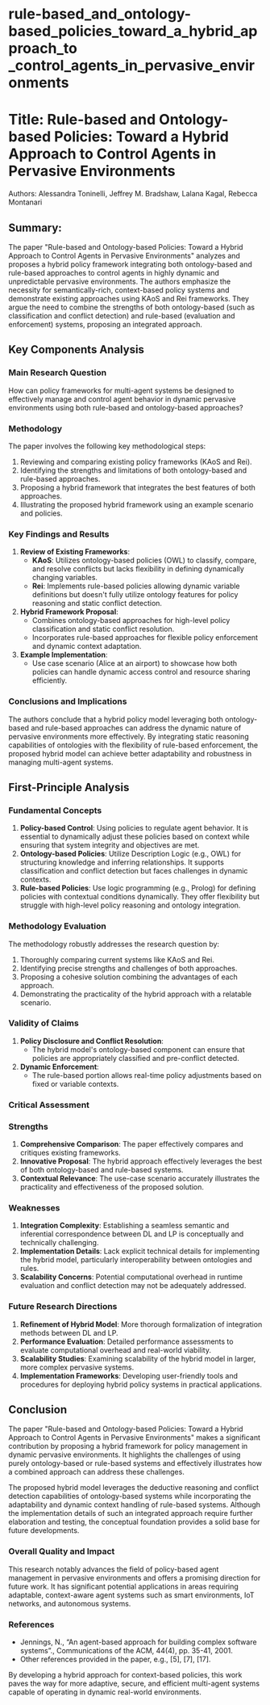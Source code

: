 # rule-based_and_ontology-based_policies_toward_a_hybrid_approach_to _control_agents_in_pervasive_environments

# Title: Rule-based and Ontology-based Policies: Toward a Hybrid Approach to Control Agents in Pervasive Environments

Authors: Alessandra Toninelli, Jeffrey M. Bradshaw, Lalana Kagal, Rebecca Montanari

## Summary:

The paper "Rule-based and Ontology-based Policies: Toward a Hybrid Approach to Control Agents in Pervasive Environments" analyzes and proposes a hybrid policy framework integrating both ontology-based and rule-based approaches to control agents in highly dynamic and unpredictable pervasive environments. The authors emphasize the necessity for semantically-rich, context-based policy systems and demonstrate existing approaches using KAoS and Rei frameworks. They argue the need to combine the strengths of both ontology-based (such as classification and conflict detection) and rule-based (evaluation and enforcement) systems, proposing an integrated approach.

## Key Components Analysis

### Main Research Question

How can policy frameworks for multi-agent systems be designed to effectively manage and control agent behavior in dynamic pervasive environments using both rule-based and ontology-based approaches?

### Methodology

The paper involves the following key methodological steps:
1. Reviewing and comparing existing policy frameworks (KAoS and Rei).
2. Identifying the strengths and limitations of both ontology-based and rule-based approaches.
3. Proposing a hybrid framework that integrates the best features of both approaches.
4. Illustrating the proposed hybrid framework using an example scenario and policies.

### Key Findings and Results

1. **Review of Existing Frameworks**:
   - **KAoS**: Utilizes ontology-based policies (OWL) to classify, compare, and resolve conflicts but lacks flexibility in defining dynamically changing variables.
   - **Rei**: Implements rule-based policies allowing dynamic variable definitions but doesn't fully utilize ontology features for policy reasoning and static conflict detection.
2. **Hybrid Framework Proposal**:
   - Combines ontology-based approaches for high-level policy classification and static conflict resolution.
   - Incorporates rule-based approaches for flexible policy enforcement and dynamic context adaptation.
3. **Example Implementation**:
   - Use case scenario (Alice at an airport) to showcase how both policies can handle dynamic access control and resource sharing efficiently.

### Conclusions and Implications

The authors conclude that a hybrid policy model leveraging both ontology-based and rule-based approaches can address the dynamic nature of pervasive environments more effectively. By integrating static reasoning capabilities of ontologies with the flexibility of rule-based enforcement, the proposed hybrid model can achieve better adaptability and robustness in managing multi-agent systems.

## First-Principle Analysis

### Fundamental Concepts

1. **Policy-based Control**: Using policies to regulate agent behavior. It is essential to dynamically adjust these policies based on context while ensuring that system integrity and objectives are met.
2. **Ontology-based Policies**: Utilize Description Logic (e.g., OWL) for structuring knowledge and inferring relationships. It supports classification and conflict detection but faces challenges in dynamic contexts.
3. **Rule-based Policies**: Use logic programming (e.g., Prolog) for defining policies with contextual conditions dynamically. They offer flexibility but struggle with high-level policy reasoning and ontology integration.

### Methodology Evaluation

The methodology robustly addresses the research question by:
1. Thoroughly comparing current systems like KAoS and Rei.
2. Identifying precise strengths and challenges of both approaches.
3. Proposing a cohesive solution combining the advantages of each approach.
4. Demonstrating the practicality of the hybrid approach with a relatable scenario.

### Validity of Claims

1. **Policy Disclosure and Conflict Resolution**:
   - The hybrid model's ontology-based component can ensure that policies are appropriately classified and pre-conflict detected.
2. **Dynamic Enforcement**:
   - The rule-based portion allows real-time policy adjustments based on fixed or variable contexts.

### Critical Assessment

### Strengths

1. **Comprehensive Comparison**: The paper effectively compares and critiques existing frameworks.
2. **Innovative Proposal**: The hybrid approach effectively leverages the best of both ontology-based and rule-based systems.
3. **Contextual Relevance**: The use-case scenario accurately illustrates the practicality and effectiveness of the proposed solution.

### Weaknesses

1. **Integration Complexity**: Establishing a seamless semantic and inferential correspondence between DL and LP is conceptually and technically challenging.
2. **Implementation Details**: Lack explicit technical details for implementing the hybrid model, particularly interoperability between ontologies and rules.
3. **Scalability Concerns**: Potential computational overhead in runtime evaluation and conflict detection may not be adequately addressed.

### Future Research Directions

1. **Refinement of Hybrid Model**: More thorough formalization of integration methods between DL and LP.
2. **Performance Evaluation**: Detailed performance assessments to evaluate computational overhead and real-world viability.
3. **Scalability Studies**: Examining scalability of the hybrid model in larger, more complex pervasive systems.
4. **Implementation Frameworks**: Developing user-friendly tools and procedures for deploying hybrid policy systems in practical applications.

## Conclusion

The paper "Rule-based and Ontology-based Policies: Toward a Hybrid Approach to Control Agents in Pervasive Environments" makes a significant contribution by proposing a hybrid framework for policy management in dynamic pervasive environments. It highlights the challenges of using purely ontology-based or rule-based systems and effectively illustrates how a combined approach can address these challenges.

The proposed hybrid model leverages the deductive reasoning and conflict detection capabilities of ontology-based systems while incorporating the adaptability and dynamic context handling of rule-based systems. Although the implementation details of such an integrated approach require further elaboration and testing, the conceptual foundation provides a solid base for future developments.

### Overall Quality and Impact

This research notably advances the field of policy-based agent management in pervasive environments and offers a promising direction for future work. It has significant potential applications in areas requiring adaptable, context-aware agent systems such as smart environments, IoT networks, and autonomous systems.

### References

- Jennings, N., “An agent-based approach for building complex software systems”., Communications of the ACM, 44(4), pp. 35-41, 2001.
- Other references provided in the paper, e.g., [5], [7], [17].

By developing a hybrid approach for context-based policies, this work paves the way for more adaptive, secure, and efficient multi-agent systems capable of operating in dynamic real-world environments.